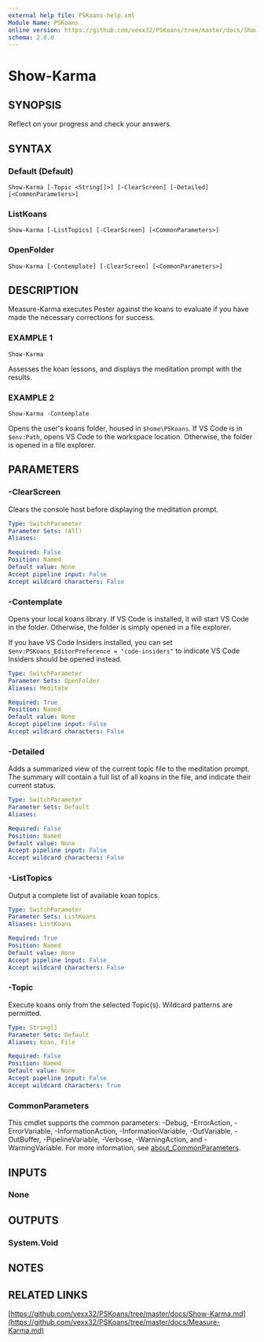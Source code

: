 ```yaml
---
external help file: PSKoans-help.xml
Module Name: PSKoans
online version: https://github.com/vexx32/PSKoans/tree/master/docs/Show-Karma.md
schema: 2.0.0
---
```


# Show-Karma

## SYNOPSIS
Reflect on your progress and check your answers.

## SYNTAX

### Default (Default)
```
Show-Karma [-Topic <String[]>] [-ClearScreen] [-Detailed] [<CommonParameters>]
```

### ListKoans
```
Show-Karma [-ListTopics] [-ClearScreen] [<CommonParameters>]
```

### OpenFolder
```
Show-Karma [-Contemplate] [-ClearScreen] [<CommonParameters>]
```

## DESCRIPTION
Measure-Karma executes Pester against the koans to evaluate if you have made the necessary corrections for success.

### EXAMPLE 1
```
Show-Karma
```

Assesses the koan lessons, and displays the meditation prompt with the results.

### EXAMPLE 2
```
Show-Karma -Contemplate
```

Opens the user's koans folder, housed in `$home\PSKoans`.
If VS Code is in `$env:Path`, opens VS Code to the workspace location.
Otherwise, the folder is opened in a file explorer.

## PARAMETERS

### -ClearScreen
Clears the console host before displaying the meditation prompt.

```yaml
Type: SwitchParameter
Parameter Sets: (All)
Aliases:

Required: False
Position: Named
Default value: None
Accept pipeline input: False
Accept wildcard characters: False
```

### -Contemplate
Opens your local koans library.
If VS Code is installed, it will start VS Code in the folder.
Otherwise, the folder is simply opened in a file explorer.

If you have VS Code Insiders installed, you can set `$env:PSKoans_EditorPreference = "code-insiders"` to indicate VS Code Insiders should be opened instead.

```yaml
Type: SwitchParameter
Parameter Sets: OpenFolder
Aliases: Meditate

Required: True
Position: Named
Default value: None
Accept pipeline input: False
Accept wildcard characters: False
```

### -Detailed
Adds a summarized view of the current topic file to the meditation prompt.
The summary will contain a full list of all koans in the file, and indicate their current status.

```yaml
Type: SwitchParameter
Parameter Sets: Default
Aliases:

Required: False
Position: Named
Default value: None
Accept pipeline input: False
Accept wildcard characters: False
```

### -ListTopics
Output a complete list of available koan topics.

```yaml
Type: SwitchParameter
Parameter Sets: ListKoans
Aliases: ListKoans

Required: True
Position: Named
Default value: None
Accept pipeline input: False
Accept wildcard characters: False
```

### -Topic
Execute koans only from the selected Topic(s).
Wildcard patterns are permitted.

```yaml
Type: String[]
Parameter Sets: Default
Aliases: Koan, File

Required: False
Position: Named
Default value: None
Accept pipeline input: False
Accept wildcard characters: True
```

### CommonParameters
This cmdlet supports the common parameters: -Debug, -ErrorAction, -ErrorVariable, -InformationAction, -InformationVariable, -OutVariable, -OutBuffer, -PipelineVariable, -Verbose, -WarningAction, and -WarningVariable. For more information, see [about_CommonParameters](http://go.microsoft.com/fwlink/?LinkID=113216).

## INPUTS

### None

## OUTPUTS

### System.Void

## NOTES

## RELATED LINKS

[https://github.com/vexx32/PSKoans/tree/master/docs/Show-Karma.md](https://github.com/vexx32/PSKoans/tree/master/docs/Measure-Karma.md)

